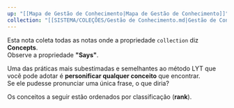 ```yaml
---
up: "[[Mapa de Gestão de Conhecimento|Mapa de Gestão de Conhecimento]]"
collection: "[[SISTEMA/COLEÇÕES/Gestão de Conhecimento.md|Gestão de Conhecimento]]"
---
```

Esta nota coleta todas as notas onde a propriedade `collection` diz **Concepts**.  
Observe a propriedade **"Says"**.  

Uma das práticas mais subestimadas e semelhantes ao método LYT que você pode adotar é **personificar qualquer conceito** que encontrar.  
Se ele pudesse pronunciar uma única frase, o que diria?  

Os conceitos a seguir estão ordenados por classificação (**rank**).  
